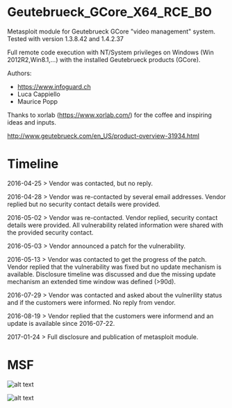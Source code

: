 # Geutebrueck_GCore_X64_RCE_BO
Metasploit module for Geutebrueck GCore "video management" system. Tested with version 1.3.8.42 and 1.4.2.37

Full remote code execution with NT/System privileges on Windows (Win 2012R2,Win8.1,...) with the installed Geutebrueck products (GCore).

Authors: 
- https://www.infoguard.ch
- Luca Cappiello
- Maurice Popp

Thanks to xorlab (https://www.xorlab.com/) for the coffee and inspiring ideas and inputs.

http://www.geutebrueck.com/en_US/product-overview-31934.html

Timeline
=========
2016-04-25 > Vendor was contacted, but no reply.

2016-04-28 > Vendor was re-contacted by several email addresses. Vendor replied but no security contact details were provided.

2016-05-02 > Vendor was re-contacted. Vendor replied, security contact details were provided. All vulnerability related information were shared with the provided security contact.

2016-05-03 > Vendor announced a patch for the vulnerability.

2016-05-13 > Vendor was contacted to get the progress of the patch. Vendor replied that the vulnerability was fixed but no update mechanism is available. Disclosure timeline was discussed and due the missing update mechanism an extended time window was defined (>90d).

2016-07-29 > Vendor was contacted and asked about the vulnerility status and if the customers were informed. No reply from vendor.

2016-08-19 > Vendor replied that the customers were informend and an update is available since 2016-07-22.

2017-01-24 > Full disclosure and publication of metasploit module.


MSF
===
![alt text](https://github.com/m4p0/Geutebrueck_GCore_X64_RCE_BO/raw/master/src/images/MSF_Targets.png "Targets")

![alt text](https://github.com/m4p0/Geutebrueck_GCore_X64_RCE_BO/raw/master/src/images/MSF_ShowOptions.png "Show Options")
